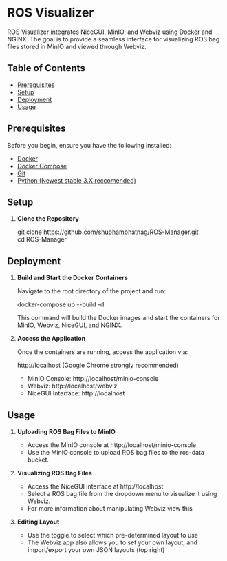 

# ROS Visualizer

ROS Visualizer integrates NiceGUI, MinIO, and Webviz using Docker and NGINX. The goal is to provide a seamless interface for visualizing ROS bag files stored in MinIO and viewed through Webviz.

## Table of Contents

- [Prerequisites](#prerequisites)
- [Setup](#setup)
- [Deployment](#deployment)
- [Usage](#usage)

## Prerequisites

Before you begin, ensure you have the following installed:

- [Docker](https://www.docker.com/)
- [Docker Compose](https://docs.docker.com/compose/)
- [Git](https://git-scm.com/)
- [Python (Newest stable 3.X reccomended) ](https://www.python.org/downloads/)

## Setup

1. **Clone the Repository**

  
   git clone https://github.com/shubhambhatnag/ROS-Manager.git \
   cd ROS-Manager

## Deployment

1. **Build and Start the Docker Containers**

   Navigate to the root directory of the project and run:

   


   docker-compose up --build -d



   This command will build the Docker images and start the containers for MinIO, Webviz, NiceGUI, and NGINX.

2. **Access the Application**

   Once the containers are running, access the application via:

   

    http://localhost (Google Chrome strongly recommended)



   - MinIO Console: http://localhost/minio-console
   - Webviz: http://localhost/webviz
   - NiceGUI Interface: http://localhost

## Usage

1. **Uploading ROS Bag Files to MinIO**

   - Access the MinIO console at http://localhost/minio-console
   - Use the MinIO console to upload ROS bag files to the ros-data bucket.

2. **Visualizing ROS Bag Files**

   - Access the NiceGUI interface at http://localhost
   - Select a ROS bag file from the dropdown menu to visualize it using Webviz.
   - For more information about manipulating Webviz view this

3. **Editing Layout**

   - Use the toggle to select which pre-determined layout to use
   - The Webviz app also allows you to set your own layout, and import/export your own JSON layouts (top right)




